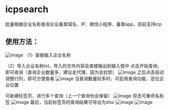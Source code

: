 # icpsearch
批量根据企业名称查询企业备案域名、IP、微信小程序、备案app，目前支持icp


## 使用方法： ##

![image](https://github.com/user-attachments/assets/12b4d9a0-8697-4201-9fdd-053aee61e721)
（1）直接输入企业名称

（2）导入企业名称txt，导入的文件内容会直接输出到输入框中
点击开始查询，即可查询（查询企业数量多，建议走代理，因为会封禁）
![image](https://github.com/user-attachments/assets/6176d9ff-9f96-4c6b-be59-56c4c71487ca)
之后点击自动调整行列，即可方便查看
![image](https://github.com/user-attachments/assets/a93f476c-cdd9-4e0a-8a17-982157ce9618)
当查询数量较多时，可启用查询功能，定位企业位置

可新建标签页，进行多个查询（上一个查询也会保留）
![image](https://github.com/user-attachments/assets/d6c64239-3e4e-41c4-885d-86bcb13a66ac)
双击可重命名标签
![image](https://github.com/user-attachments/assets/e7977a75-3729-4d0a-a9f7-b998d1c39c8c)
最后，当前标签页的查询结果可导出为xlsx
![image](https://github.com/user-attachments/assets/62556e67-51ec-4625-94a5-f2c19a577550)
![image](https://github.com/user-attachments/assets/abef3beb-851d-487e-beb8-d6e3f1098d0e)




